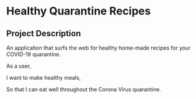 
# **Healthy Quarantine Recipes**


## **Project Description**
  
  An application that surfs the web for healthy home-made recipes for your COVID-19 quarantine. 


As a user,

I want to make healthy meals, 

So that I can eat well throughout the Corona Virus quarantine. 
